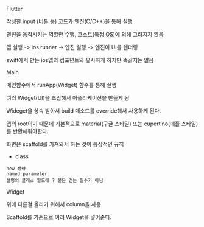 Flutter

작성한 input (버튼 등) 코드가 엔진(C/C++)을 통해 실행

엔진을 동작시키는 역할만 수행, 호스트(특정 OS)에 의해 그려지지 않음

앱 실행 -> ios runner -> 엔진 실행 -> 엔진이 UI를 렌더링

swift에서 만든 ios앱의 컴포넌트와 유사하게 하지만 똑같지는 않음



Main

메인함수에서 runApp(Widget) 함수를 통해 실행

여러 Widget(UI)을 조립해서 어플리케이션을 만들게 됨

Wideget을 상속 받아서 build 매소드를 override해서 사용하게 된다.

앱의 root이기 때문에 기본적으로 material(구글 스타일) 또는 cupertino(애플 스타일) 를 반환해줘야한다.

화면은 scaffold를 가져와서 하는 것이 통상적인 규칙

- class

```
new 생략
named parameter
설명의 클래스 필드에 ? 붙은 건는 필수가 아님
```





Widget

위에 다른걸 올리기 위해서 column을 사용  

Scaffold를 기준으로 여러 Widget을 넣어준다.